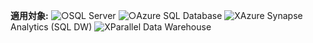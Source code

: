 <Token>**適用対象:** ![○](media/yes-icon.png)SQL Server ![○](media/yes-icon.png)Azure SQL Database ![X](media/no-icon.png)Azure Synapse Analytics (SQL DW) ![X](media/no-icon.png)Parallel Data Warehouse </Token>

